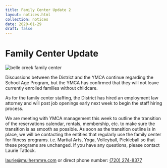 ```yaml
---
title: Family Center Update 2
layout: notices.html
collection: notices
date: 2020-01-29
draft: false
---
```

# Family Center Update

![belle creek family center](/assets/2020/family_center_sign.png)

Discussions between the District and the YMCA continue regarding the School Age Program, but the YMCA has confirmed that they will not leave currently enrolled families without childcare.

As for the family center staffing, the District has hired an employment law attorney and will post job openings early next week to begin the staff hiring process.

We are meeting with YMCA management this week to outline the transition of the reservations calendar, rentals, membership, etc. to make sure the transition is as smooth as possible.  As soon as the transition outline is in place, we will be contacting the entities that regularly use the family center for fitness programs.  i.e. Martial Arts, Yoga, Volleyball, Pickleball so that these programs are unchanged.  If you have any questions, please contact Laurie Tatlock.

<a href="mailto:laurie@mulhernmre.com" target="contact">laurie@mulhernmre.com</a> or direct phone number: <a href="tel:+17202748377">(720) 274-8377</a>

